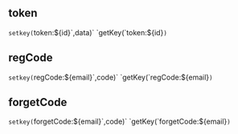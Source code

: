 ## token

`setkey(`token:${id}`,data)`
`getKey(`token:${id}`)`

## regCode

`setkey(`regCode:${email}`,code)`
`getKey(`regCode:${email}`)`

## forgetCode

`setkey(`forgetCode:${email}`,code)`
`getKey(`forgetCode:${email}`)`
